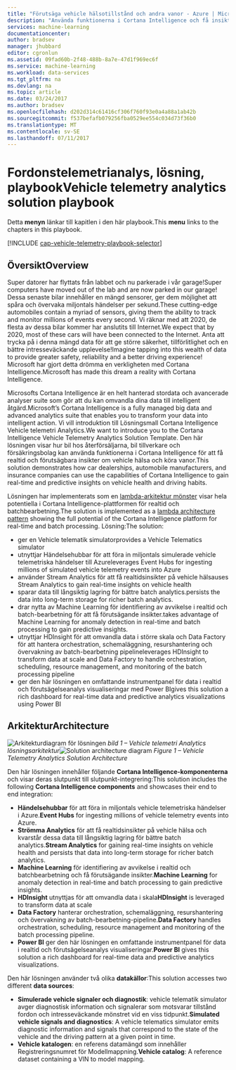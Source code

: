 ```yaml
---
title: "Förutsäga vehicle hälsotillstånd och andra vanor - Azure | Microsoft Docs"
description: "Använda funktionerna i Cortana Intelligence och få insikter om i realtid och förutsägbara på vehicle hälsa och köra vanor."
services: machine-learning
documentationcenter: 
author: bradsev
manager: jhubbard
editor: cgronlun
ms.assetid: 09fad60b-2f48-488b-8a7e-47d1f969ec6f
ms.service: machine-learning
ms.workload: data-services
ms.tgt_pltfrm: na
ms.devlang: na
ms.topic: article
ms.date: 03/24/2017
ms.author: bradsev
ms.openlocfilehash: d202d314c61416cf306f760f93e0a4a88a1ab42b
ms.sourcegitcommit: f537befafb079256fba0529ee554c034d73f36b0
ms.translationtype: MT
ms.contentlocale: sv-SE
ms.lasthandoff: 07/11/2017
---
```

# <a name="vehicle-telemetry-analytics-solution-playbook"></a><span data-ttu-id="94252-103">Fordonstelemetrianalys, lösning, playbook</span><span class="sxs-lookup"><span data-stu-id="94252-103">Vehicle telemetry analytics solution playbook</span></span>
<span data-ttu-id="94252-104">Detta **menyn** länkar till kapitlen i den här playbook.</span><span class="sxs-lookup"><span data-stu-id="94252-104">This **menu** links to the chapters in this playbook.</span></span> 

[!INCLUDE [cap-vehicle-telemetry-playbook-selector](../../includes/cap-vehicle-telemetry-playbook-selector.md)]

## <a name="overview"></a><span data-ttu-id="94252-105">Översikt</span><span class="sxs-lookup"><span data-stu-id="94252-105">Overview</span></span>
<span data-ttu-id="94252-106">Super datorer har flyttats från labbet och nu parkerade i vår garage!</span><span class="sxs-lookup"><span data-stu-id="94252-106">Super computers have moved out of the lab and are now parked in our garage!</span></span> <span data-ttu-id="94252-107">Dessa senaste bilar innehåller en mängd sensorer, ger dem möjlighet att spåra och övervaka miljontals händelser per sekund.</span><span class="sxs-lookup"><span data-stu-id="94252-107">These cutting-edge automobiles contain a myriad of sensors, giving them the ability to track and monitor millions of events every second.</span></span> <span data-ttu-id="94252-108">Vi räknar med att 2020, de flesta av dessa bilar kommer har anslutits till Internet.</span><span class="sxs-lookup"><span data-stu-id="94252-108">We expect that by 2020, most of these cars will have been connected to the Internet.</span></span> <span data-ttu-id="94252-109">Anta att trycka på i denna mängd data för att ge större säkerhet, tillförlitlighet och en bättre intresseväckande upplevelse!</span><span class="sxs-lookup"><span data-stu-id="94252-109">Imagine tapping into this wealth of data to provide greater safety, reliability and a better driving experience!</span></span> <span data-ttu-id="94252-110">Microsoft har gjort detta drömma en verkligheten med Cortana Intelligence.</span><span class="sxs-lookup"><span data-stu-id="94252-110">Microsoft has made this dream a reality with Cortana Intelligence.</span></span>

<span data-ttu-id="94252-111">Microsofts Cortana Intelligence är en helt hanterad stordata och avancerade analyser suite som gör att du kan omvandla dina data till intelligent åtgärd.</span><span class="sxs-lookup"><span data-stu-id="94252-111">Microsoft’s Cortana Intelligence is a fully managed big data and advanced analytics suite that enables you to transform your data into intelligent action.</span></span> <span data-ttu-id="94252-112">Vi vill introduktion till Lösningsmall Cortana Intelligence Vehicle telemetri Analytics.</span><span class="sxs-lookup"><span data-stu-id="94252-112">We want to introduce you to the Cortana Intelligence Vehicle Telemetry Analytics Solution Template.</span></span> <span data-ttu-id="94252-113">Den här lösningen visar hur bil hos återförsäljarna, bil tillverkare och försäkringsbolag kan använda funktionerna i Cortana Intelligence för att få realtid och förutsägbara insikter om vehicle hälsa och köra vanor.</span><span class="sxs-lookup"><span data-stu-id="94252-113">This solution demonstrates how car dealerships, automobile manufacturers, and insurance companies can use the capabilities of Cortana Intelligence to gain real-time and predictive insights on vehicle health and driving habits.</span></span> 

<span data-ttu-id="94252-114">Lösningen har implementerats som en [lambda-arkitektur mönster](https://en.wikipedia.org/wiki/Lambda_architecture) visar hela potentiella i Cortana Intelligence-plattformen för realtid och batchbearbetning.</span><span class="sxs-lookup"><span data-stu-id="94252-114">The solution is implemented as a [lambda architecture pattern](https://en.wikipedia.org/wiki/Lambda_architecture) showing the full potential of the Cortana Intelligence platform for real-time and batch processing.</span></span> <span data-ttu-id="94252-115">Lösning:</span><span class="sxs-lookup"><span data-stu-id="94252-115">The solution:</span></span> 

* <span data-ttu-id="94252-116">ger en Vehicle telematik simulator</span><span class="sxs-lookup"><span data-stu-id="94252-116">provides a Vehicle Telematics simulator</span></span>
* <span data-ttu-id="94252-117">utnyttjar Händelsehubbar för att föra in miljontals simulerade vehicle telemetriska händelser till Azure</span><span class="sxs-lookup"><span data-stu-id="94252-117">leverages Event Hubs for ingesting millions of simulated vehicle telemetry events into Azure</span></span> 
* <span data-ttu-id="94252-118">använder Stream Analytics för att få realtidsinsikter på vehicle hälsa</span><span class="sxs-lookup"><span data-stu-id="94252-118">uses Stream Analytics to gain real-time insights on vehicle health</span></span>
* <span data-ttu-id="94252-119">sparar data till långsiktig lagring för bättre batch analytics.</span><span class="sxs-lookup"><span data-stu-id="94252-119">persists the data into long-term storage for richer batch analytics.</span></span> 
* <span data-ttu-id="94252-120">drar nytta av Machine Learning för identifiering av avvikelse i realtid och batch-bearbetning för att få förutsägande insikter.</span><span class="sxs-lookup"><span data-stu-id="94252-120">takes advantage of Machine Learning for anomaly detection in real-time and batch processing to gain predictive insights.</span></span>
* <span data-ttu-id="94252-121">utnyttjar HDInsight för att omvandla data i större skala och Data Factory för att hantera orchestration, schemaläggning, resurshantering och övervakning av batch-bearbetning pipeline</span><span class="sxs-lookup"><span data-stu-id="94252-121">leverages HDInsight to transform data at scale and Data Factory to handle orchestration, scheduling, resource management, and monitoring of the batch processing pipeline</span></span> 
* <span data-ttu-id="94252-122">ger den här lösningen en omfattande instrumentpanel för data i realtid och förutsägelseanalys visualiseringar med Power BI</span><span class="sxs-lookup"><span data-stu-id="94252-122">gives this solution a rich dashboard for real-time data and predictive analytics visualizations using Power BI</span></span>

## <a name="architecture"></a><span data-ttu-id="94252-123">Arkitektur</span><span class="sxs-lookup"><span data-stu-id="94252-123">Architecture</span></span>
<span data-ttu-id="94252-124">![Arkitekturdiagram för lösningen](./media/cortana-analytics-playbook-vehicle-telemetry/fig1-vehicle-telemetry-annalytics-solution-architecture.png)
*bild 1 – Vehicle telemetri Analytics lösningsarkitektur*</span><span class="sxs-lookup"><span data-stu-id="94252-124">![Solution architecture diagram](./media/cortana-analytics-playbook-vehicle-telemetry/fig1-vehicle-telemetry-annalytics-solution-architecture.png)
*Figure 1 – Vehicle Telemetry Analytics Solution Architecture*</span></span>

<span data-ttu-id="94252-125">Den här lösningen innehåller följande **Cortana Intelligence-komponenterna** och visar deras slutpunkt till slutpunkt-integrering:</span><span class="sxs-lookup"><span data-stu-id="94252-125">This solution includes the following **Cortana Intelligence components** and showcases their end to end integration:</span></span>

* <span data-ttu-id="94252-126">**Händelsehubbar** för att föra in miljontals vehicle telemetriska händelser i Azure.</span><span class="sxs-lookup"><span data-stu-id="94252-126">**Event Hubs** for ingesting millions of vehicle telemetry events into Azure.</span></span>
* <span data-ttu-id="94252-127">**Strömma Analytics** för att få realtidsinsikter på vehicle hälsa och kvarstår dessa data till långsiktig lagring för bättre batch analytics.</span><span class="sxs-lookup"><span data-stu-id="94252-127">**Stream Analytics** for gaining real-time insights on vehicle health and persists that data into long-term storage for richer batch analytics.</span></span>
* <span data-ttu-id="94252-128">**Machine Learning** för identifiering av avvikelse i realtid och batchbearbetning och få förutsägande insikter.</span><span class="sxs-lookup"><span data-stu-id="94252-128">**Machine Learning** for anomaly detection in real-time and batch processing to gain predictive insights.</span></span>
* <span data-ttu-id="94252-129">**HDInsight** utnyttjas för att omvandla data i skala</span><span class="sxs-lookup"><span data-stu-id="94252-129">**HDInsight** is leveraged to transform data at scale</span></span>
* <span data-ttu-id="94252-130">**Data Factory** hanterar orchestration, schemaläggning, resurshantering och övervakning av batch-bearbetning-pipeline.</span><span class="sxs-lookup"><span data-stu-id="94252-130">**Data Factory** handles orchestration, scheduling, resource management and monitoring of the batch processing pipeline.</span></span>
* <span data-ttu-id="94252-131">**Power BI** ger den här lösningen en omfattande instrumentpanel för data i realtid och förutsägelseanalys visualiseringar.</span><span class="sxs-lookup"><span data-stu-id="94252-131">**Power BI** gives this solution a rich dashboard for real-time data and predictive analytics visualizations.</span></span>

<span data-ttu-id="94252-132">Den här lösningen använder två olika **datakällor**:</span><span class="sxs-lookup"><span data-stu-id="94252-132">This solution accesses two different **data sources**:</span></span> 

* <span data-ttu-id="94252-133">**Simulerade vehicle signaler och diagnostik**: vehicle telematik simulator avger diagnostisk information och signalerar som motsvarar tillstånd fordon och intresseväckande mönstret vid en viss tidpunkt.</span><span class="sxs-lookup"><span data-stu-id="94252-133">**Simulated vehicle signals and diagnostics**: A vehicle telematics simulator emits diagnostic information and signals that correspond to the state of the vehicle and the driving pattern at a given point in time.</span></span> 
* <span data-ttu-id="94252-134">**Vehicle katalogen**: en referens datamängd som innehåller Registreringsnumret för Modellmappning.</span><span class="sxs-lookup"><span data-stu-id="94252-134">**Vehicle catalog**: A reference dataset containing a VIN to model mapping.</span></span>


